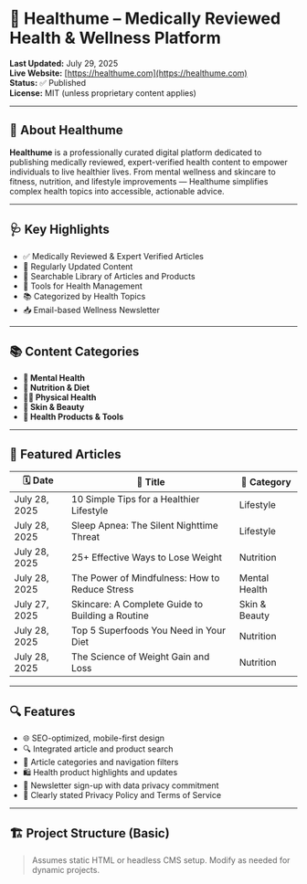 # 🌿 Healthume – Medically Reviewed Health & Wellness Platform

**Last Updated:** July 29, 2025  
**Live Website:** [https://healthume.com](https://healthume.com)  
**Status:** ✅ Published  
**License:** MIT (unless proprietary content applies)

---

## 📖 About Healthume

**Healthume** is a professionally curated digital platform dedicated to publishing medically reviewed, expert-verified health content to empower individuals to live healthier lives. From mental wellness and skincare to fitness, nutrition, and lifestyle improvements — Healthume simplifies complex health topics into accessible, actionable advice.

---

## 🩺 Key Highlights

- ✅ Medically Reviewed & Expert Verified Articles  
- 📅 Regularly Updated Content  
- 🔎 Searchable Library of Articles and Products  
- 🧰 Tools for Health Management  
- 📚 Categorized by Health Topics  
- 📥 Email-based Wellness Newsletter

---

## 📚 Content Categories

- **🧠 Mental Health**  
- **🍎 Nutrition & Diet**  
- **🏃‍♂️ Physical Health**  
- **💆 Skin & Beauty**  
- **🛒 Health Products & Tools**

---

## 📰 Featured Articles

| 🗓️ Date        | 📝 Title                                           | 📂 Category        |
|----------------|----------------------------------------------------|--------------------|
| July 28, 2025  | 10 Simple Tips for a Healthier Lifestyle           | Lifestyle          |
| July 28, 2025  | Sleep Apnea: The Silent Nighttime Threat           | Lifestyle          |
| July 28, 2025  | 25+ Effective Ways to Lose Weight                  | Nutrition          |
| July 28, 2025  | The Power of Mindfulness: How to Reduce Stress     | Mental Health      |
| July 27, 2025  | Skincare: A Complete Guide to Building a Routine   | Skin & Beauty      |
| July 28, 2025  | Top 5 Superfoods You Need in Your Diet             | Nutrition          |
| July 28, 2025  | The Science of Weight Gain and Loss                | Nutrition          |

---

## 🔍 Features

- 🌐 SEO-optimized, mobile-first design
- 🔍 Integrated article and product search
- 📰 Article categories and navigation filters
- 🛍️ Health product highlights and updates
- 💌 Newsletter sign-up with data privacy commitment
- 📑 Clearly stated Privacy Policy and Terms of Service

---

## 🏗️ Project Structure (Basic)

> Assumes static HTML or headless CMS setup. Modify as needed for dynamic projects.